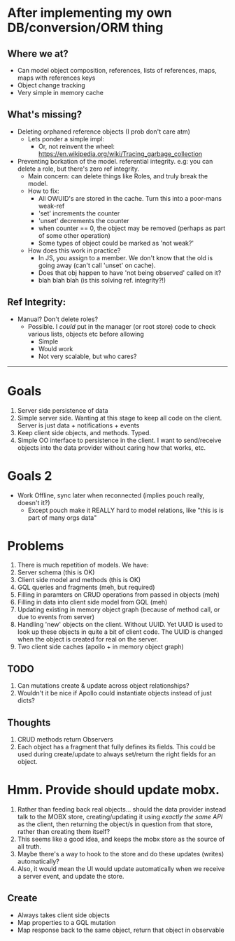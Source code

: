 After implementing my own DB/conversion/ORM thing
===

Where we at?
--
- Can model object composition, references, lists of references, maps, maps with references keys
- Object change tracking
- Very simple in memory cache

What's missing?
--
- Deleting orphaned reference objects (I prob don't care atm)
    - Lets ponder a simple impl:
        - Or, not reinvent the wheel: https://en.wikipedia.org/wiki/Tracing_garbage_collection
- Preventing borkation of the model. referential integrity. e.g: you can delete a role, but there's zero ref integrity.
    - Main concern: can delete things like Roles, and truly break the model.
    - How to fix:
        - All OWUID's are stored in the cache.  Turn this into a poor-mans weak-ref
        - 'set' increments the counter
        - 'unset' decrements the counter
        - when counter == 0, the object may be removed (perhaps as part of some other operation)
        - Some types of object could be marked as 'not weak?'
    - How does this work in practice?
        - In JS, you assign to a member. We don't know that the old is going away (can't call 'unset' on cache).
        - Does that obj happen to have 'not being observed' called on it?
        - blah blah blah (is this solving ref. integrity?!)


Ref Integrity:
----
- Manual?  Don't delete roles?
    - Possible. I *could* put in the manager (or root store) code to check various lists, objects etc before allowing
        - Simple
        - Would work
        - Not very scalable, but who cares?






-------------------------------------------


Goals
=====
1. Server side persistence of data
1. Simple server side. Wanting at this stage to keep all code on the client. Server is just data + notifications + events
1. Keep client side objects, and methods. Typed.
1. Simple OO interface to persistence in the client. I want to send/receive objects into the data provider without caring how that works, etc.

Goals 2
=======
- Work Offline, sync later when reconnected (implies pouch really, doesn't it?)
    - Except pouch make it REALLY hard to model relations, like "this is is part of many orgs data"

Problems
========
1. There is much repetition of models. We have:
  1. Server schema (this is OK)
  1. Client side model and methods (this is OK)
  1. GQL queries and fragments (meh, but required)
  1. Filling in paramters on CRUD operations from passed in objects (meh)
  1. Filling in data into client side model from GQL (meh)
  1. Updating existing in memory object graph (because of method call, or due to events from server)
  1. Handling 'new' objects on the client. Without UUID. Yet UUID is used to look up these objects in quite a bit of client code. The UUID is changed when the object is created for real on the server.
  1. Two client side caches (apollo + in memory object graph)


TODO
---
1. Can mutations create & update across object relationships?
1. Wouldn't it be nice if Apollo could instantiate objects instead of just dicts?

Thoughts
---
1. CRUD methods return Observers
1. Each object has a fragment that fully defines its fields. This could be used during create/update to always set/return the right fields for an object.

Hmm. Provide should update mobx.
================================
1. Rather than feeding back real objects... should the data provider instead talk to the MOBX store, creating/updating it using *exactly the same API* as the client, then returning the object/s in question from that store, rather than creating them itself?
  1. This seems like a good idea, and keeps the mobx store as the source of all truth.
  1. Maybe there's a way to hook to the store and do these updates (writes) automatically?
  1. Also, it would mean the UI would update automatically when we receive a server event, and update the store.

Create
------
- Always takes client side objects
- Map properties to a GQL mutation
- Map response back to the same object, return that object in observable

